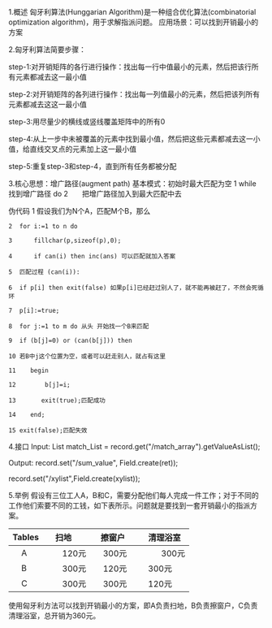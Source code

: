 1.概述
  匈牙利算法(Hunggarian Algorithm)是一种组合优化算法(combinatorial optimization algorithm)，用于求解指派问题。
应用场景：可以找到开销最小的方案

2.匈牙利算法简要步骤：

  step-1:对开销矩阵的各行进行操作：找出每一行中值最小的元素，然后把该行所有元素都减去这一最小值 
  
  step-2:对开销矩阵的各列进行操作：找出每一列值最小的元素，然后把该列所有元素都减去这这一最小值
  
  step-3:用尽量少的横线或竖线覆盖矩阵中的所有0
  
  step-4:从上一步中未被覆盖的元素中找到最小值，然后把这些元素都减去这一小值，给直线交叉点的元素加上这一最小值
  
  step-5:重复step-3和step-4，直到所有任务都被分配


3.核心思想：增广路径(augment path)
基本模式：初始时最大匹配为空
1 while 找到增广路径 do
2       把增广路径加入到最大匹配中去

伪代码
    1  假设我们为N个A，匹配M个B，那么   

    2  for i:=1 to n do

    3      fillchar(p,sizeof(p),0);

    4      if can(i) then inc(ans) 可以匹配就加入答案

    5  匹配过程 (can(i)):

    6  if p[i] then exit(false) 如果p[i]已经赶过别人了，就不能再被赶了，不然会死循环

    7  p[i]:=true;

    8  for j:=1 to m do 从头 开始找一个B来匹配

    9  if (b[j]=0) or (can(b[j])) then

    10 若B中j这个位置为空，或者可以赶走别人，就占有这里

    11    begin

    12        b[j]=i;

    13       exit(true);匹配成功

    14    end;

    15 exit(false);匹配失效


4.接口
Input:
List<Field> match_List = record.get("/match_array").getValueAsList();

Output:
record.set("/sum_value", Field.create(ret));

record.set("/xylist",Field.create(xylist));

5.举例
假设有三位工人A，B和C，需要分配他们每人完成一件工作；对于不同的工作他们索要不同的工钱，如下表所示。问题就是要找到一套开销最小的指派方案。

|Tables     | 扫地         | 擦窗户      |    清理浴室    |
|-----------|:-----------:|:----------:|--------------:|
|     A     |     120元   |   300元     |   300元       |
|     B     |     300元   |   120元     |   300元       |
|     C     |     300元   |   300元     |   120元       |

使用匈牙利方法可以找到开销最小的方案，即A负责扫地，B负责擦窗户，C负责清理浴室，总开销为360元。



